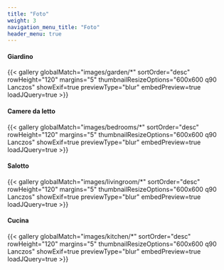 ```yaml
---
title: "Foto"
weight: 3
navigation_menu_title: "Foto"
header_menu: true
---
```


#### Giardino
{{< gallery globalMatch="images/garden/*" sortOrder="desc" rowHeight="120" margins="5" thumbnailResizeOptions="600x600 q90 Lanczos" showExif=true previewType="blur" embedPreview=true loadJQuery=true >}} 
&nbsp;

#### Camere da letto
{{< gallery globalMatch="images/bedrooms/*" sortOrder="desc" rowHeight="120" margins="5" thumbnailResizeOptions="600x600 q90 Lanczos" showExif=true previewType="blur" embedPreview=true loadJQuery=true >}}
&nbsp;

#### Salotto
{{< gallery globalMatch="images/livingroom/*" sortOrder="desc" rowHeight="120" margins="5" thumbnailResizeOptions="600x600 q90 Lanczos" showExif=true previewType="blur" embedPreview=true loadJQuery=true >}}
&nbsp;

#### Cucina
{{< gallery globalMatch="images/kitchen/*" sortOrder="desc" rowHeight="120" margins="5" thumbnailResizeOptions="600x600 q90 Lanczos" showExif=true previewType="blur" embedPreview=true loadJQuery=true >}}
&nbsp;